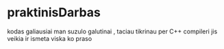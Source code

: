 # praktinisDarbas
kodas galiausiai man suzulo galutinai , taciau tikrinau per C++ compileri jis veikia ir ismeta viska ko praso
